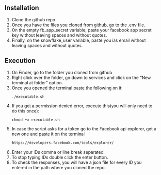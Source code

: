 ## Installation
1. Clone the github repo
2. Once you have the files you cloned from github, go to the .env file.
3. On the empty fb_app_secret variable, paste your facebook app secret key without leaving spaces and without quotes.
4. Finally, on the snowflake_user variable, paste you ias email without leaving spaces and without quotes.

## Execution
1. On Finder, go to the folder you cloned from github
2. Right click over the folder, go down to services and click on the "New terminal at folder" option.
3. Once you opened the terminal paste the following on it:
    ```
    ./executable.sh
    ```
4. If you get a permission denied error, execute this(you will only need to do this once):
    ```
    chmod +x executable.sh
    ```
5. In case the script asks for a token go to the Facebook api explorer, get a new one and paste it on the terminal
    ```sh
    https://developers.facebook.com/tools/explorer/
    ```
6. Enter your IDs comma or line break separated
7. To stop typing IDs double click the enter button.
8. To check the responses, you will have a json file for every ID you entered in the path where you cloned the repo.


